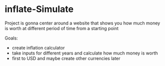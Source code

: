 # inflate-Simulate

Project is gonna center around a website that shows you how much money is worth at different period of time from a starting point



Goals:
* create inflation calculator
* take inputs for different years and calculate how much money is worth
* first to USD and maybe create other currencies later
